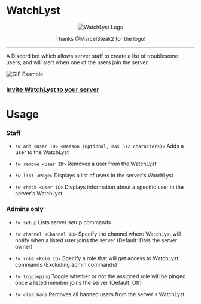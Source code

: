 # WatchLyst

<p align="center">
  <img src="https://i.imgur.com/WUXKZzZ.png" alt="WatchLyst Logo"/>
  <p align="center">Thanks <a src="https://twitter.com/MarcelSteak2">@MarcelSteak2</a> for the logo!</p>
  <hr />
</p>

A Discord bot which allows server staff to create a list of troublesome users, and will alert when one of the users join the server.

![GIF Example](https://i.imgur.com/omb6BgP.gif "GIF Example")

### [Invite WatchLyst to your server](https://discord.com/api/oauth2/authorize?client_id=765240772781932555&permissions=84996&scope=bot)

# Usage

### Staff

- `!w add <User ID> <Reason (Optional, max 512 characters)>` Adds a user to the WatchLyst

- `!w remove <User ID>` Removes a user from the WatchLyst

- `!w list <Page>` Displays a list of users in the server's WatchLyst

- `!w check <User ID>` Displays information about a specific user in the server's WatchLyst


### Admins only
- `!w setup` Lists server setup commands

- `!w channel <Channel ID>` Specify the channel where WatchLyst will notify when a listed user joins the server (Default: DMs the server owner)

- `!w role <Role ID>` Specify a role that will get access to WatchLyst commands (Excluding admin commands)

- `!w toggleping` Toggle whether or not the assigned role will be pinged once a listed member joins the server (Default: Off)

- `!w clearbans` Removes all banned users from the server's WatchLyst
